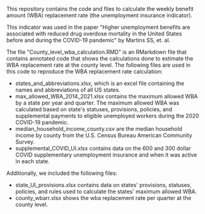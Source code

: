This repository contains the code and files to calculate the weekly benefit amount (WBA) replacement rate (the unemployment insurance indicator). 

This indicator was used in the paper "Higher unemployment benefits are associated with reduced drug overdose mortality in the United States before and during the COVID-19 pandemic" by Martins SS, et. al.

The file "County_level_wba_calculation.RMD" is an RMarkdown file that contains annotated code that shows the calculations done to estimate the WBA replacement rate at the county level. The following files are used in this code to reproduce the WBA replacement rate calculation:

- states_and_abbreviations.xlsx, which is an excel file containing the names and abbreviations of all US states. 
- max_allowed_WBA_2014_2021.xlsx contains the maximum allowed WBA by a state per year and quarter. The maximum allowed WBA was calculated based on state's statuses, provisions, policies, and supplemental payments to eligible unemployed workers during the 2020 COVID-19 pandemic.
- median_household_income_county.csv are the median household income by county from the U.S. Census Bureau American Community Survey.
- supplemental_COVID_UI.xlsx contains data on the 600 and 300 dollar COVID supplementary unemployment insurance and when it was active in each state. 

Additionally, we included the following files:

- state_UI_provisions.xlsx contains data on states' provisions, statuses, policies, and rules used to calculate the states' maximum allowed WBA.
- county_wbarr.xlsx shows the wba replacement rate per quarter at the county level.